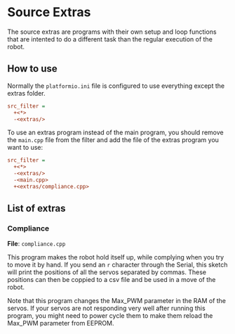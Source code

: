 # Source Extras

The source extras are programs with their own setup and loop functions that are intented to do a different task than the regular execution of the robot.

## How to use

Normally the `platformio.ini` file is configured to use everything except the extras folder.

```ini
src_filter =
  +<*>
  -<extras/>
```

To use an extras program instead of the main program, you should remove the `main.cpp` file from the filter and add the file of the extras program you want to use:

```ini
src_filter =
  +<*>
  -<extras/>
  -<main.cpp>
  +<extras/compliance.cpp>
```

## List of extras

### Compliance

**File**: `compliance.cpp`

This program makes the robot hold itself up, while complying when you try to move it by hand. If you send an `r` character through the Serial, this sketch will print the positions of all the servos separated by commas. These positions can then be coppied to a csv file and be used in a move of the robot.

Note that this program changes the Max_PWM parameter in the RAM of the servos. If your servos are not responding very well after running this program, you might need to power cycle them to make them reload the Max_PWM parameter from EEPROM.
